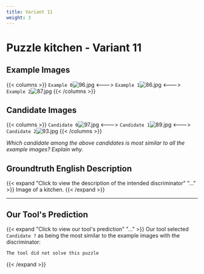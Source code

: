 ```yaml
---
title: Variant 11
weight: 3
---
```


# Puzzle kitchen - Variant 11

## Example Images
{{< columns >}}
`Example 0`![96.jpg](/natscene_data/images/96.jpg)
<--->
`Example 1`![86.jpg](/natscene_data/images/86.jpg)
<--->
`Example 2`![87.jpg](/natscene_data/images/87.jpg)
{{< /columns >}}

## Candidate Images
{{< columns >}}
`Candidate 0`![97.jpg](/natscene_data/images/97.jpg)
<--->
`Candidate 1`![89.jpg](/natscene_data/images/89.jpg)
<--->
`Candidate 2`![93.jpg](/natscene_data/images/93.jpg)
{{< /columns >}}

*Which candidate among the above candidates is most similar to all the example images? Explain why.*

## Groundtruth English Description

{{< expand "Click to view the description of the intended discriminator" "..." >}}
Image of a kitchen.
{{< /expand >}}

---



## Our Tool's Prediction

{{< expand "Click to view our tool's prediction" "..." >}}
Our tool selected `Candidate ?` as being the most similar to the example images with the discriminator:
```plaintext
The tool did not solve this puzzle
```
{{< /expand >}}
